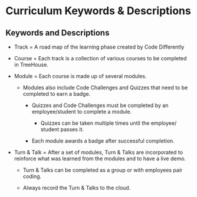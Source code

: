 # Curriculum Keywords & Descriptions

## Keywords and Descriptions

- Track = A road map of the learning phase created by Code Differently

- Course = Each track is a collection of various courses to be completed in TreeHouse.

- Module = Each course is made up of several modules.

    - Modules also include Code Challenges and Quizzes that need to be completed to earn a badge.

        - Quizzes and Code Challenges must be completed by an employee/student to complete a module. 

            - Quizzes can be taken multiple times until the employee/ student passes it. 

        - Each module awards a badge after successful completion.

- Turn & Talk = After a set of modules, Turn & Talks are incorporated to reinforce what was learned from the modules and to have a live demo.

    - Turn & Talks can be completed as a group or with employees pair coding.

    - Always record the Turn & Talks to the cloud.
